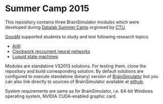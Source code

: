 # Summer Camp 2015
This repository contains three BrainSimulator modules which were developed during [Datalab Summer Camp](http://datalab.fit.cvut.cz/events/52-summer-camp-2015) orginised by [CTU](https://www.fit.cvut.cz/en). 

[GoodAI](http://www.goodai.com) supported students to study and test following research topics:

* [AIXI](AIXIModule/README.md)
* [Clockwork reccurrent neural networks](ClockWorkNNModule/README.md)
* [Luquid state machines](LSMModule/README.md)

Modules are standalone VS2013 solutions. For testing them, clone the repository and build corresponding solution.
By default solutions are configured to execute standalone (binary) version of [BrainSimulator](http://www.goodai.com/#!brain-simulator/c81c)
but you can also link directly to sources of BrainSimulator available at [github](https://github.com/GoodAI/BrainSimulator).

System requirements are same as for BrainSimulator, i.e. 64-bit Windows operating system, NVIDIA CUDA-enabled graphic card.


